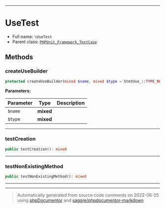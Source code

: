 ***

# UseTest





* Full name: `\UseTest`
* Parent class: [`PHPUnit_Framework_TestCase`](./PHPUnit_Framework_TestCase.md)




## Methods


### createUseBuilder



```php
protected createUseBuilder(mixed $name, mixed $type = StmtUse_::TYPE_NORMAL): mixed
```








**Parameters:**

| Parameter | Type | Description |
|-----------|------|-------------|
| `$name` | **mixed** |  |
| `$type` | **mixed** |  |




***

### testCreation



```php
public testCreation(): mixed
```











***

### testNonExistingMethod



```php
public testNonExistingMethod(): mixed
```











***


***
> Automatically generated from source code comments on 2022-06-25 using [phpDocumentor](http://www.phpdoc.org/) and [saggre/phpdocumentor-markdown](https://github.com/Saggre/phpDocumentor-markdown)
